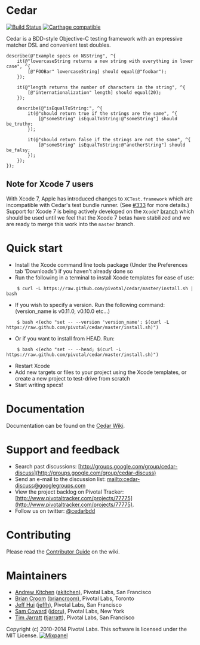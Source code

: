 # Cedar

[![Build Status](https://travis-ci.org/pivotal/cedar.png?branch=master)](https://travis-ci.org/pivotal/cedar)
[![Carthage compatible](https://img.shields.io/badge/Carthage-compatible-4BC51D.svg?style=flat)](https://github.com/Carthage/Carthage)

Cedar is a BDD-style Objective-C testing framework with an expressive matcher DSL and convenient test doubles.

```objc
describe(@"Example specs on NSString", ^{
    it(@"lowercaseString returns a new string with everything in lower case", ^{
        [@"FOOBar" lowercaseString] should equal(@"foobar");
    });

    it(@"length returns the number of characters in the string", ^{
        [@"internationalization" length] should equal(20);
    });

    describe(@"isEqualToString:", ^{
        it(@"should return true if the strings are the same", ^{
            [@"someString" isEqualToString:@"someString"] should be_truthy;
        });

        it(@"should return false if the strings are not the same", ^{
            [@"someString" isEqualToString:@"anotherString"] should be_falsy;
        });
    });
});
```

## Note for Xcode 7 users

With Xcode 7, Apple has introduced changes to `XCTest.framework` which are incompatible with Cedar's test bundle
runner. (See [#333](https://github.com/pivotal/cedar/issues/333) for more details.) Support for Xcode 7 is 
being actively developed on the `Xcode7` [branch](https://github.com/pivotal/cedar/tree/Xcode7) which should be
used until we feel that the Xcode 7 betas have stabilized and we are ready to merge this work into the `master` branch.

# Quick start

* Install the Xcode command line tools package (Under the Preferences tab 'Downloads') if you haven't already done so
* Run the following in a terminal to install Xcode templates for ease of use:

```
    $ curl -L https://raw.github.com/pivotal/cedar/master/install.sh | bash
```

* If you wish to specify a version. Run the following command: (version_name is v0.11.0, v0.10.0 etc...)

```
    $ bash <(echo "set -- --version 'version_name'; $(curl -L https://raw.github.com/pivotal/cedar/master/install.sh)")
```

* Or if you want to install from HEAD. Run:

```
    $ bash <(echo "set -- --head; $(curl -L https://raw.github.com/pivotal/cedar/master/install.sh)")
```

* Restart Xcode
* Add new targets or files to your project using the Xcode templates, or create a new project to test-drive from scratch
* Start writing specs!

# Documentation

Documentation can be found on the [Cedar Wiki](https://github.com/pivotal/cedar/wiki).

# Support and feedback

* Search past discussions: [http://groups.google.com/group/cedar-discuss](http://groups.google.com/group/cedar-discuss)
* Send an e-mail to the discussion list: [mailto:cedar-discuss@googlegroups.com](mailto:cedar-discuss@googlegroups.com)
* View the project backlog on Pivotal Tracker: [http://www.pivotaltracker.com/projects/77775](http://www.pivotaltracker.com/projects/77775).
* Follow us on twitter: [@cedarbdd](http://twitter.com/cedarbdd)

# Contributing

Please read the [Contributor Guide](https://github.com/pivotal/cedar/wiki/Contributor-guide) on the wiki.

# Maintainers

* [Andrew Kitchen](mailto:akitchen@pivotallabs.com) ([akitchen](https://github.com/akitchen)), Pivotal Labs, San Francisco
* [Brian Croom](mailto:bcroom@pivotal.io) ([briancroom](https://github.com/briancroom)), Pivotal Labs, Toronto
* [Jeff Hui](mailto:jhui@pivotallabs.com) ([jeffh](https://github.com/jeffh)), Pivotal Labs, San Francisco
* [Sam Coward](mailto:scoward@pivotallabs.com) ([idoru](https://github.com/idoru)), Pivotal Labs, New York
* [Tim Jarratt](mailto:tjarratt@pivotal.io) ([tjarratt](https://github.com/tjarratt)), Pivotal Labs, San Francisco

Copyright (c) 2010-2014 Pivotal Labs. This software is licensed under the MIT License. [![Mixpanel](https://api.mixpanel.com/track/?data=CXsiZXZlbnQiOiAiSG9tZSBWaXNpdCIsIA0KICAgIAkJInByb3BlcnRpZXMiOiB7ICAJDQogICAgICAgIAkidG9rZW4iOiAiNmJjZmE3MmQ5OGU2ZjdhZjFkNjQ3YWNmY2Q2NjMwNTEiICAgDQogICAgICAgICAgICAgICAgfQ0KICAgICAgICB9&ip=1&img=1)](http://mixpanel.com)
